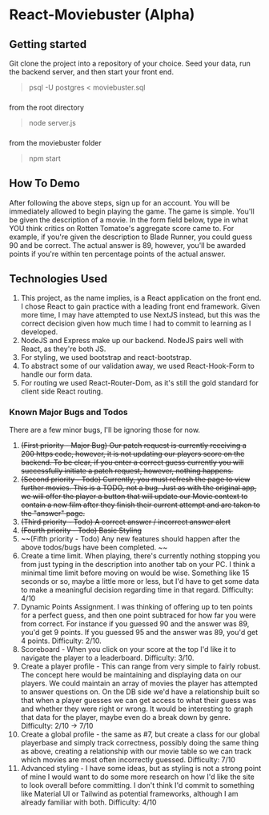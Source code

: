 # React-Moviebuster (Alpha)
## Getting started
Git clone the project into a repository of your choice. Seed your data, run the backend server, and then start your front end.
> psql -U postgres < moviebuster.sql

###
from the root directory
> node server.js

###
from the moviebuster folder
> npm start

## How To Demo
After following the above steps, sign up for an account. You will be immediately allowed to begin playing the game. The game is simple. You'll be given the description of a movie. In the form field below, type in what YOU think critics on Rotten Tomatoe's aggregate score came to. For example, if you're given the description to Blade Runner, you could guess 90 and be correct. The actual answer is 89, however, you'll be awarded points if you're within ten percentage points of the actual answer.

## Technologies Used
1. This project, as the name implies, is a React application on the front end. I chose React to gain practice with a leading front end framework. Given more time, I may have attempted to use NextJS instead, but this was the correct decision given how much time I had to commit to learning as I developed.
2. NodeJS and Express make up our backend. NodeJS pairs well with React, as they're both JS.
3. For styling, we used bootstrap and react-bootstrap.
4. To abstract some of our validation away, we used React-Hook-Form to handle our form data.
5. For routing we used React-Router-Dom, as it's still the gold standard for client side React routing.

### Known Major Bugs and Todos
There are a few minor bugs, I'll be ignoring those for now.
1. ~~(First priority - Major Bug) Our patch request is currently receiving a 200 https code, however, it is not updating our players score on the backend. To be clear, if you enter a correct guess currently you will successfully initiate a patch request, however, nothing happens.~~
2. ~~(Second priority - Todo) Currently, you must refresh the page to view further movies. This is a TODO, not a bug. Just as with the original app, we will offer the player a button that will update our Movie context to contain a new film after they finish their current attempt and are taken to the "answer" page.~~
3. ~~(Third priority - Todo) A correct answer / incorrect answer alert~~
4. ~~(Fourth priority - Todo) Basic Styling~~
5. ~~(Fifth priority - Todo) Any new features should happen after the above todos/bugs have been completed. ~~
6. Create a time limit. When playing, there's currently nothing stopping you from just typing in the description into another tab on your PC. I think a minimal time limit before moving on would be wise. Something like 15 seconds or so, maybe a little more or less, but I'd have to get some data to make a meaningful decision regarding time in that regard. Difficulty: 4/10
7. Dynamic Points Assignment. I was thinking of offering up to ten points for a perfect guess, and then one point subtraced for how far you were from correct. For instance if you guessed 90 and the answer was 89, you'd get 9 points. If you guessed 95 and the answer was 89, you'd get 4 points. Difficulty: 2/10.
8. Scoreboard - When you click on your score at the top I'd like it to navigate the player to a leaderboard. Difficulty: 3/10.
9. Create a player profile - This can range from very simple to fairly robust. The concept here would be maintaining and displaying data on our players. We could maintain an array of movies the player has attempted to answer questions on. On the DB side we'd have a relationship built so that when a player guesses we can get access to what their guess was and whether they were right or wrong. It would be interesting to graph that data for the player, maybe even do a break down by genre. Difficulty: 2/10 -> 7/10
10. Create a global profile - the same as #7, but create a class for our global playerbase and simply track correctness, possibly doing the same thing as above, creating a relationship with our movie table so we can track which movies are most often incorrectly guessed. Difficulty: 7/10
11. Advanced styling - I have some ideas, but as styling is not a strong point of mine I would want to do some more research on how I'd like the site to look overall before committing. I don't think I'd commit to something like Material UI or Tailwind as potential frameworks, although I am already familiar with both. Difficulty: 4/10
